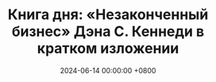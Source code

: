 ---
title: "Книга дня: «Незаконченный бизнес» Дэна С. Кеннеди в кратком изложении"
description: >-
  💼 «Незаконченный бизнес» — практическое руководство от мастера маркетинга и бизнеса Дэна С. Кеннеди о том, как доводить дела до конца и добиваться реальных результатов. Растите бизнес! Обзор книги "Незаконченный бизнес": маркетинг, воронки продаж и стратегии успеха.
date: 2024-06-14 00:00:00 +0800
categories: [Мышление, Конспекты-книг]
tags:
  [
    незаконченный-бизнес,
    дэн-с-кеннеди,
    маркетинг,
    бизнес,
    прямой-маркетинг,
    воронки-продаж,
    копирайтинг,
    предпринимательство,
    стратегии-продаж,
    бизнес-рост,
    реклама,
    успех-в-бизнесе,
    мотивация,
    лидерство,
    планирование-бизнеса
  ]
image:
alt: Обложка книги Незаконченный бизнес Дэна С. Кеннеди
fallback:
  -
  # Replace with the URL of your backup image
  -
  # Replace with the URL of your backup image
---